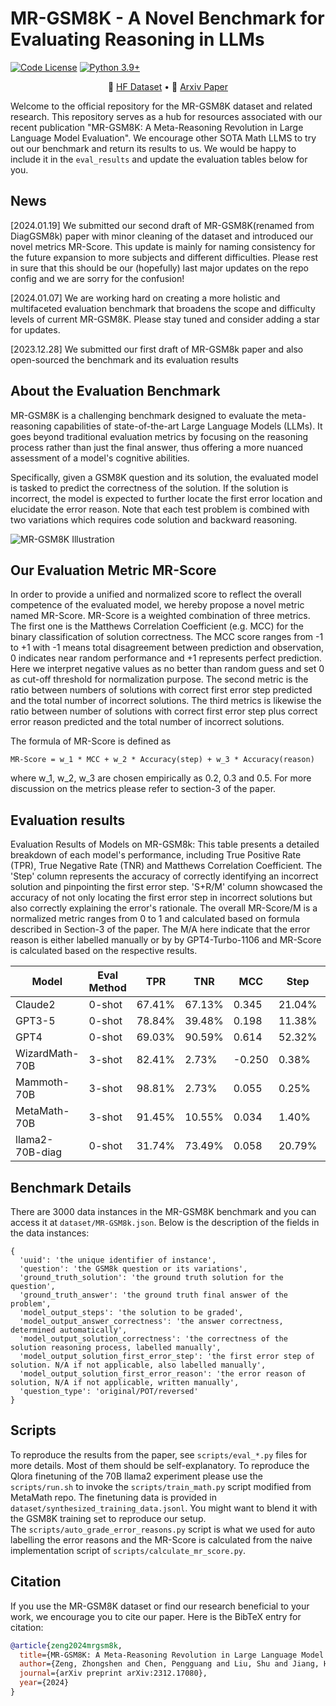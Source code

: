 # MR-GSM8K - A Novel Benchmark for Evaluating Reasoning in LLMs
[![Code License](https://img.shields.io/badge/Code%20License-Apache_2.0-green.svg)](CODE_LICENSE)
[![Python 3.9+](https://img.shields.io/badge/python-3.9+-blue.svg)](https://www.python.org/downloads/release/python-390/)

<p align="center">
🤗 <a href="https://huggingface.co/datasets/Randolphzeng/DiagGSM8K" target="_blank">HF Dataset</a> • 📃 <a href="https://arxiv.org/abs/2312.17080" target="_blank"> Arxiv Paper </a><br>
</p>

Welcome to the official repository for the MR-GSM8K dataset and related research. This repository serves as a hub for resources associated with our recent publication "MR-GSM8K: A Meta-Reasoning Revolution in Large Language Model Evaluation".
We encourage other SOTA Math LLMS to try out our benchmark and return its results to us. We would be happy to include it in the `eval_results` and update the evaluation tables below for you.

## News
[2024.01.19] We submitted our second draft of MR-GSM8K(renamed from DiagGSM8k) paper with minor cleaning of the dataset and introduced our novel metrics MR-Score. This update is mainly for naming consistency for the future expansion to more subjects and different difficulties. Please rest in sure that this should be our (hopefully) last major updates on the repo config and we are sorry for the confusion!

[2024.01.07] We are working hard on creating a more holistic and multifaceted evaluation benchmark that broadens the scope and difficulty levels of current MR-GSM8K. Please stay tuned and consider adding a star for updates.

[2023.12.28] We submitted our first draft of MR-GSM8k paper and also open-sourced the benchmark and its evaluation results

## About the Evaluation Benchmark

MR-GSM8K is a challenging benchmark designed to evaluate the meta-reasoning capabilities of state-of-the-art Large Language Models (LLMs). It goes beyond traditional evaluation metrics by focusing on the reasoning process rather than just the final answer, thus offering a more nuanced assessment of a model's cognitive abilities.

Specifically, given a GSM8K question and its solution, the evaluated model is tasked to predict the correctness of the solution. If the solution is incorrect, the model is expected to further locate the first error location and elucidate the error reason. Note that each test problem is combined with two variations which requires code solution and backward reasoning.

![MR-GSM8K Illustration](images/illustration.png)

## Our Evaluation Metric MR-Score
In order to provide a unified and normalized score to reflect the overall competence of the evaluated model, we hereby propose a novel metric named MR-Score.
MR-Score is a weighted combination of three metrics. The first one is the Matthews Correlation Coefficient (e.g. MCC) for the binary classification of solution correctness. The MCC score ranges from -1 to +1 with -1 means total disagreement between prediction and observation, 0 indicates near random performance and +1 represents perfect prediction. Here we interpret negative values as no better than random guess and set 0 as cut-off threshold for normalization purpose. The second metric is the ratio between numbers of solutions with correct first error step predicted and the total number of incorrect solutions. The third metrics is likewise the ratio between number of solutions with correct first error step plus correct error reason predicted and the total number of incorrect solutions. 

The formula of MR-Score is defined as 
```
MR-Score = w_1 * MCC + w_2 * Accuracy(step) + w_3 * Accuracy(reason)
```
where w_1, w_2, w_3 are chosen empirically as 0.2, 0.3 and 0.5. For more discussion on the metrics please refer to section-3 of the paper.

## Evaluation results
Evaluation Results of Models on MR-GSM8k: This table presents a detailed breakdown of each model's performance, including True Positive Rate (TPR), True Negative Rate (TNR) and Matthews Correlation Coefficient. The 'Step' column represents the accuracy of correctly identifying an incorrect solution and pinpointing the first error step. 'S+R/M' column showcased the accuracy of not only locating the first error step in incorrect solutions but also correctly explaining the error's rationale. The overall MR-Score/M is a normalized metric ranges from 0 to 1 and calculated based on formula described in Section-3 of the paper. The M/A here indicate that the error reason is either labelled manually or by by GPT4-Turbo-1106 and MR-Score is calculated based on the respective results. 

| Model           | Eval Method | TPR     | TNR     | MCC   | Step   | S+R/M  | MR-Score/M | MR-Score/A |
|-----------------|-------------|---------|---------|-------|--------|--------|------------|------------|
| Claude2         | 0-shot      | 67.41%  | 67.13%  | 0.345 | 21.04% | 11.76% | 0.191      | 0.203      |
| GPT3-5          | 0-shot      | 78.84%  | 39.48%  | 0.198 | 11.38% | 4.64%  | 0.097      | 0.097      |
| GPT4            | 0-shot      | 69.03%  | 90.59%  | 0.614 | 52.32% | 43.04% | 0.495      | 0.512      |
| WizardMath-70B  | 3-shot      | 82.41%  | 2.73%   | -0.250| 0.38%  | 0.06%  | 0.001      | 0.001      |
| Mammoth-70B     | 3-shot      | 98.81%  | 2.73%   | 0.055 | 0.25%  | 0.06%  | 0.012      | 0.012      |
| MetaMath-70B    | 3-shot      | 91.45%  | 10.55%  | 0.034 | 1.40%  | 0.38%  | 0.013      | 0.013      |
| llama2-70B-diag | 0-shot      | 31.74%  | 73.49%  | 0.058 | 20.79% | 6.29%  | 0.105      | 0.118      |




## Benchmark Details
There are 3000 data instances in the MR-GSM8K benchmark and you can access it at `dataset/MR-GSM8k.json`. Below is the description of the fields in the data instances:
```
{
  'uuid': 'the unique identifier of instance',
  'question': 'the GSM8k question or its variations',
  'ground_truth_solution': 'the ground truth solution for the question',
  'ground_truth_answer': 'the ground truth final answer of the problem',
  'model_output_steps': 'the solution to be graded',
  'model_output_answer_correctness': 'the answer correctness, determined automatically',
  'model_output_solution_correctness': 'the correctness of the solution reasoning process, labelled manually',
  'model_output_solution_first_error_step': 'the first error step of solution. N/A if not applicable, also labelled manually',
  'model_output_solution_first_error_reason': 'the error reason of solution, N/A if not applicable, written manually',
  'question_type': 'original/POT/reversed'
}
```  

## Scripts
To reproduce the results from the paper, see `scripts/eval_*.py` files for more details. Most of them should be self-explanatory.
To reproduce the Qlora finetuning of the 70B llama2 experiment please use the `scripts/run.sh` to invoke the `scripts/train_math.py` script modified from MetaMath repo. The finetuning data is provided in `dataset/synthesized_training_data.jsonl`. You might want to blend it with the GSM8K training set to reproduce our setup.  
The `scripts/auto_grade_error_reasons.py` script is what we used for auto labelling the error reasons and the MR-Score is calculated from the naive implementation script of `scripts/calculate_mr_score.py`.

## Citation

If you use the MR-GSM8K dataset or find our research beneficial to your work, we encourage you to cite our paper. Here is the BibTeX entry for citation:

```bibtex
@article{zeng2024mrgsm8k,
  title={MR-GSM8K: A Meta-Reasoning Revolution in Large Language Model Evaluation},
  author={Zeng, Zhongshen and Chen, Pengguang and Liu, Shu and Jiang, Haiyun and Jia, Jiaya},
  journal={arXiv preprint arXiv:2312.17080},
  year={2024}
}
